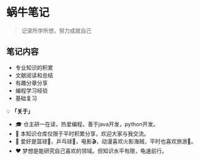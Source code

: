 # 蜗牛笔记

> 记录所学所想，努力成就自己

## 笔记内容

+ 专业知识的积累
+ 文献阅读和总结
+ 有趣分章分享
+ 编程学习经验
+ 基础复习

💡 **「关于」**

- 🎓 仓主研一在读，热爱编程，善于java开发，python开发。
- 🌹 本知识仓库仅限于平时积累分享，欢迎大家与我交流。
- 🎈 爱好是篮球🏀，乒乓球🎳，电影🎬，动漫喜欢火影海贼，平时也喜欢旅游🚵。
- ❤️ 梦想是能研究自己喜欢的领域。但知识水平有限，龟速前行。
